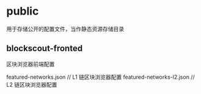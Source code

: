# public

用于存储公开的配置文件，当作静态资源存储目录

## blockscout-fronted

区块浏览器前端配置

featured-networks.json // L1 链区块浏览器配置
featured-networks-l2.json // L2 链区块浏览器配置
